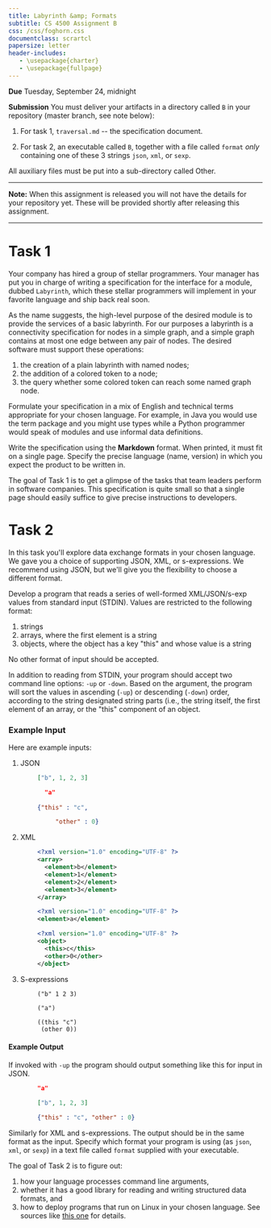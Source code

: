```yaml
---
title: Labyrinth &amp; Formats
subtitle: CS 4500 Assignment B
css: /css/foghorn.css
documentclass: scrartcl
papersize: letter
header-includes:
   - \usepackage{charter}
   - \usepackage{fullpage}
---
```


**Due** Tuesday, September 24, midnight

**Submission** You must deliver your artifacts in a directory called `B` in your repository (master branch, see note below):

1. For task 1, `traversal.md` -- the specification document.

2. For task 2, an executable called `B`, together with a file called 
   `format` *only* containing one of these 3 strings `json`, `xml`, or `sexp`.

All auxiliary files must be put into a sub-directory called Other.

---

**Note:** When this assignment is released you will not have the details for your repository yet. These will be provided shortly after releasing this assignment.

---

# Task 1 

Your company has hired a group of stellar programmers. Your manager has put you in charge of writing a specification for the interface for a module, dubbed `Labyrinth`, which these stellar programmers will implement in your favorite language and ship back real soon.

As the name suggests, the high-level purpose of the desired module is to provide the services of a basic labyrinth. For our purposes a labyrinth is a connectivity specification for nodes in a simple graph, and a simple graph contains at most one edge between any pair of nodes. The desired software must support these operations:

1. the creation of a plain labyrinth with named nodes;
2. the addition of a colored token to a node;
3. the query whether some colored token can reach some named graph node.

Formulate your specification in a mix of English and technical terms appropriate for your chosen language. For example, in Java you would use the term package and you might use types while a Python programmer would speak of modules and use informal data definitions.

Write the specification using the **Markdown** format. When printed, it must fit on a single page. Specify the precise language (name, version) in which you expect the product to be written in.

The goal of Task 1 is to get a glimpse of the tasks that team leaders perform in software companies. This specification is quite small so that a single page should easily suffice to give precise instructions to developers.

# Task 2 
In this task you'll explore data exchange formats in your chosen language. We gave you a choice of supporting JSON, XML, or s-expressions. We recommend using JSON, but we'll give you the flexibility to choose a different format.


Develop a program that reads a series of well-formed XML/JSON/s-exp values from standard input (STDIN). Values are restricted to the following format:

1. strings
2. arrays, where the first element is a string
3. objects, where the object has a key "this" and whose value is a string

No other format of input should be accepted.

In addition to reading from STDIN, your program should accept two command line options: `-up` or `-down`. Based on the argument, the program will sort the values in ascending (`-up`) or descending (`-down`) order, according to the string designated string parts (i.e., the string itself, the first element of an array, or the "this" component of an object. 

### Example Input

Here are example inputs:

1. JSON

```json
        ["b", 1, 2, 3]

          "a"   
        
        {"this" : "c",

             "other" : 0}
```

2. XML

```xml
        <?xml version="1.0" encoding="UTF-8" ?>
        <array>
          <element>b</element>
          <element>1</element>
          <element>2</element>
          <element>3</element>
        </array>

        <?xml version="1.0" encoding="UTF-8" ?>
        <element>a</element>

        <?xml version="1.0" encoding="UTF-8" ?>
        <object>
          <this>c</this>
          <other>0</other>
        </object>
```

3. S-expressions

```sexp
        ("b" 1 2 3)

        ("a")

        ((this "c")
         (other 0))
```

#### Example Output

If invoked with `-up` the program should output something like this for input in JSON.

```json
        "a"

        ["b", 1, 2, 3]
        
        {"this" : "c", "other" : 0}
```

Similarly for XML and s-expressions. The output should be in the same format as the input. Specify which format your program is using (as `json`, `xml`, or `sexp`) in a text file called `format` supplied with your executable.

The goal of Task 2 is to figure out:

1. how your language processes command line arguments, 
2. whether it has a good library for reading and writing structured data formats, and 
3. how to deploy programs that run on Linux in your chosen language. See sources like [this one](http://www.learnlinux.org.za/courses/build/shell-scripting/ch01s04.html) for details.

